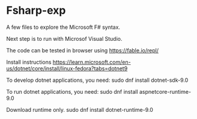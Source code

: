# Fsharp-exp
A few files to explore the Microsoft F# syntax.

Next step is to run with Microsof Visual Studio.

The code can be tested in browser using https://fable.io/repl/

Install instructions https://learn.microsoft.com/en-us/dotnet/core/install/linux-fedora?tabs=dotnet9

To develop dotnet applications, you need:
sudo dnf install dotnet-sdk-9.0

To run dotnet applications, you need:
sudo dnf install aspnetcore-runtime-9.0

Download runtime only.
sudo dnf install dotnet-runtime-9.0


